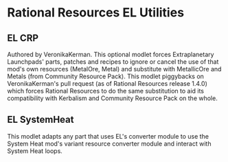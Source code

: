 # Rational Resources EL Utilities

## EL CRP
Authored by VeronikaKerman. This optional modlet forces Extraplanetary Launchpads' parts, patches and recipes to ignore or cancel the use of that mod's own resources (MetalOre, Metal) and substitute with MetallicOre and Metals (from Community Resource Pack). This modlet piggybacks on VeronikaKerman's pull request (as of Rational Resources release 1.4.0) which forces Rational Resources to do the same substitution to aid its compatibility with Kerbalism and Community Resource Pack on the whole.

## EL SystemHeat
This modlet adapts any part that uses EL's converter module to use the System Heat mod's variant resource converter module and interact with System Heat loops.